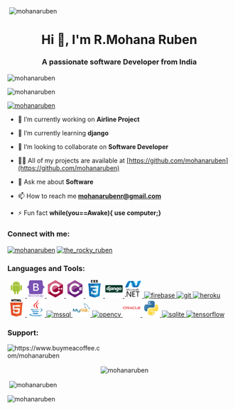 <p>&nbsp;<img align="center" width="1800" src="https://media-exp1.licdn.com/dms/image/C5116AQEdeht25QCUww/profile-displaybackgroundimage-shrink_200_800/0/1516622048950?e=1657756800&v=beta&t=k99Ub1qWmF5rZUnvqPvAwEXmQ2DcETZpDGCBvUeX2yE" alt="mohanaruben" /></p>

<h1 align="center">Hi 👋, I'm R.Mohana Ruben</h1>
<h3 align="center">A passionate software Developer from India</h3>

<img align="center" width="400" src="https://ampron.eu/wp-content/uploads/2019/01/code-developer.gif" alt="mohanaruben" />


<p align="left"> <img src="https://komarev.com/ghpvc/?username=mohanaruben&label=Profile%20views&color=0e75b6&style=flat" alt="mohanaruben" /> </p>


<p align="left"> <a href="https://github.com/ryo-ma/github-profile-trophy"><img src="https://github-profile-trophy.vercel.app/?username=mohanaruben" alt="mohanaruben" /></a> </p>


- 🔭 I’m currently working on **Airline Project**

- 🌱 I’m currently learning **django**

- 👯 I’m looking to collaborate on **Software Developer**

- 👨‍💻 All of my projects are available at [https://github.com/mohanaruben](https://github.com/mohanaruben)

- 💬 Ask me about **Software**

- 📫 How to reach me **mohanarubenr@gmail.com**

- ⚡ Fun fact **while(you==Awake){ use computer;}**

<h3 align="left">Connect with me:</h3>
<p align="left">
<a href="https://linkedin.com/in/mohanaruben" target="blank"><img align="center" src="https://raw.githubusercontent.com/rahuldkjain/github-profile-readme-generator/master/src/images/icons/Social/linked-in-alt.svg" alt="mohanaruben" height="30" width="40" /></a>
<a href="https://instagram.com/the_rocky_ruben" target="blank"><img align="center" src="https://raw.githubusercontent.com/rahuldkjain/github-profile-readme-generator/master/src/images/icons/Social/instagram.svg" alt="the_rocky_ruben" height="30" width="40" /></a>
</p>

<h3 align="left">Languages and Tools:</h3>
<p align="left"> <a href="https://developer.android.com" target="_blank" rel="noreferrer"> <img src="https://raw.githubusercontent.com/devicons/devicon/master/icons/android/android-original-wordmark.svg" alt="android" width="40" height="40"/> </a> <a href="https://getbootstrap.com" target="_blank" rel="noreferrer"> <img src="https://raw.githubusercontent.com/devicons/devicon/master/icons/bootstrap/bootstrap-plain-wordmark.svg" alt="bootstrap" width="40" height="40"/> </a> <a href="https://www.w3schools.com/cpp/" target="_blank" rel="noreferrer"> <img src="https://raw.githubusercontent.com/devicons/devicon/master/icons/cplusplus/cplusplus-original.svg" alt="cplusplus" width="40" height="40"/> </a> <a href="https://www.w3schools.com/cs/" target="_blank" rel="noreferrer"> <img src="https://raw.githubusercontent.com/devicons/devicon/master/icons/csharp/csharp-original.svg" alt="csharp" width="40" height="40"/> </a> <a href="https://www.w3schools.com/css/" target="_blank" rel="noreferrer"> <img src="https://raw.githubusercontent.com/devicons/devicon/master/icons/css3/css3-original-wordmark.svg" alt="css3" width="40" height="40"/> </a> <a href="https://www.djangoproject.com/" target="_blank" rel="noreferrer"> <img src="https://raw.githubusercontent.com/devicons/devicon/master/icons/django/django-original.svg" alt="django" width="40" height="40"/> </a> <a href="https://dotnet.microsoft.com/" target="_blank" rel="noreferrer"> <img src="https://raw.githubusercontent.com/devicons/devicon/master/icons/dot-net/dot-net-original-wordmark.svg" alt="dotnet" width="40" height="40"/> </a> <a href="https://firebase.google.com/" target="_blank" rel="noreferrer"> <img src="https://www.vectorlogo.zone/logos/firebase/firebase-icon.svg" alt="firebase" width="40" height="40"/> </a> <a href="https://git-scm.com/" target="_blank" rel="noreferrer"> <img src="https://www.vectorlogo.zone/logos/git-scm/git-scm-icon.svg" alt="git" width="40" height="40"/> </a> <a href="https://heroku.com" target="_blank" rel="noreferrer"> <img src="https://www.vectorlogo.zone/logos/heroku/heroku-icon.svg" alt="heroku" width="40" height="40"/> </a> <a href="https://www.w3.org/html/" target="_blank" rel="noreferrer"> <img src="https://raw.githubusercontent.com/devicons/devicon/master/icons/html5/html5-original-wordmark.svg" alt="html5" width="40" height="40"/> </a> <a href="https://www.java.com" target="_blank" rel="noreferrer"> <img src="https://raw.githubusercontent.com/devicons/devicon/master/icons/java/java-original.svg" alt="java" width="40" height="40"/> </a> <a href="https://www.microsoft.com/en-us/sql-server" target="_blank" rel="noreferrer"> <img src="https://www.svgrepo.com/show/303229/microsoft-sql-server-logo.svg" alt="mssql" width="40" height="40"/> </a> <a href="https://www.mysql.com/" target="_blank" rel="noreferrer"> <img src="https://raw.githubusercontent.com/devicons/devicon/master/icons/mysql/mysql-original-wordmark.svg" alt="mysql" width="40" height="40"/> </a> <a href="https://opencv.org/" target="_blank" rel="noreferrer"> <img src="https://www.vectorlogo.zone/logos/opencv/opencv-icon.svg" alt="opencv" width="40" height="40"/> </a> <a href="https://www.oracle.com/" target="_blank" rel="noreferrer"> <img src="https://raw.githubusercontent.com/devicons/devicon/master/icons/oracle/oracle-original.svg" alt="oracle" width="40" height="40"/> </a> <a href="https://www.python.org" target="_blank" rel="noreferrer"> <img src="https://raw.githubusercontent.com/devicons/devicon/master/icons/python/python-original.svg" alt="python" width="40" height="40"/> </a> <a href="https://www.sqlite.org/" target="_blank" rel="noreferrer"> <img src="https://www.vectorlogo.zone/logos/sqlite/sqlite-icon.svg" alt="sqlite" width="40" height="40"/> </a> <a href="https://www.tensorflow.org" target="_blank" rel="noreferrer"> <img src="https://www.vectorlogo.zone/logos/tensorflow/tensorflow-icon.svg" alt="tensorflow" width="40" height="40"/> </a> </p>

<h3 align="left">Support:</h3>
<p><a href="https://www.buymeacoffee.com/https://www.buymeacoffee.com/mohanaruben"> <img align="left" src="https://cdn.buymeacoffee.com/buttons/v2/default-yellow.png" height="50" width="210" alt="https://www.buymeacoffee.com/mohanaruben" /></a></p><br><br>
<p></p>
<p><img align="center" src="https://github-readme-stats.vercel.app/api/top-langs?username=mohanaruben&show_icons=true&locale=en&layout=compact" alt="mohanaruben" /></p>

<p>&nbsp;<img align="center" src="https://github-readme-stats.vercel.app/api?username=mohanaruben&show_icons=true&locale=en" alt="mohanaruben" /></p>

<p><img align="center" src="https://github-readme-streak-stats.herokuapp.com/?user=mohanaruben&" alt="mohanaruben" /></p>

